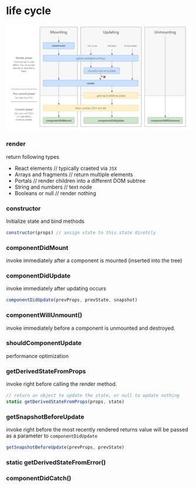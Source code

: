 # life cycle

![life cycle](./../img/lifecycle.png)

### render
return following types
* React elements // typically craeted via `JSX`
* Arrays and fragments // return multiple elements
* Portals // render children into a different DOM subtree
* String and numbers // text node
* Booleans or null // render nothing

### constructor
Initialize state and bind methods
```js
constructor(props) // assign state to this.state diretcly
```

### componentDidMount
invoke immediately after a component is mounted (inserted into the tree)

### componentDidUpdate
invoke immediately after updating occurs
```js
componentDidUpdate(prevProps, prevState, snapshot)
```

### componentWillUnmount()
invoke immediately before a component is unmounted and destroyed.

### shouldComponentUpdate
performance optimization

### getDerivedStateFromProps
invoke right before calling the render method.
```js
// return an object to update the state, or null to update nothing
static getDerivedStateFromProps(props, state)
```

### getSnapshotBeforeUpdate
invoke right before the most recently rendered 
returns value will be passed as a parameter to `componentDidUpdate`
```js
getSnapshotBeforeUpdate(prevProps, prevState)
```

### static getDerivedStateFromError()
### componentDidCatch()
